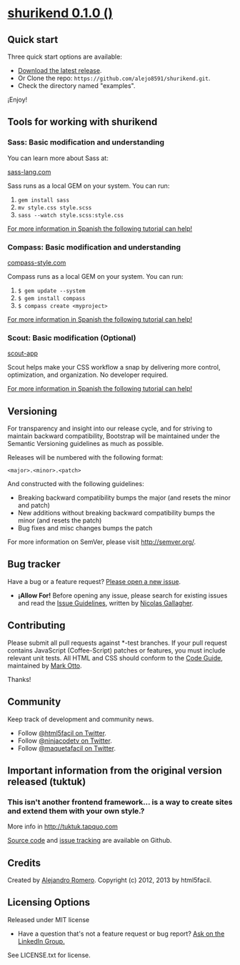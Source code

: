 # [shurikend 0.1.0 ()]()

## Quick start

Three quick start options are available:

* [Download the latest release]().
* Or Clone the repo: `https://github.com/alejo8591/shurikend.git`.
* Check the directory named "examples".

¡Enjoy!


## Tools for working with shurikend

### Sass: Basic modification and understanding

You can learn more about Sass at:

[sass-lang.com](http://sass-lang.com)

Sass runs as a local GEM on your system. You can run: 

1. `gem install sass` 
2. `mv style.css style.scss` 
3. `sass --watch style.scss:style.css`

[For more information in Spanish the following tutorial can help!](http://html5facil.com/tutoriales/sass-para-aplicar-en-proyectos-css-y-html5)


### Compass: Basic modification and understanding

[compass-style.com](http://compass-style.org/)

Compass runs as a local GEM on your system. You can run:

1. `$ gem update --system`
2. `$ gem install compass`
3. `$ compass create <myproject>`

[For more information in Spanish the following tutorial can help!](http://html5facil.com/tutoriales/sass-para-aplicar-en-proyectos-css-y-html5)


### Scout: Basic modification (Optional)

[scout-app](http://mhs.github.com/scout-app/)

Scout helps make your CSS workflow a snap by delivering more control, optimization, and organization. 
No developer required.

[For more information in Spanish the following tutorial can help!](http://html5facil.com/tutoriales/sass-para-aplicar-en-proyectos-css-y-html5)


## Versioning

For transparency and insight into our release cycle, and for striving to maintain backward compatibility, Bootstrap will be maintained under the Semantic Versioning guidelines as much as possible.

Releases will be numbered with the following format:

`<major>.<minor>.<patch>`

And constructed with the following guidelines:

* Breaking backward compatibility bumps the major (and resets the minor and patch)
* New additions without breaking backward compatibility bumps the minor (and resets the patch)
* Bug fixes and misc changes bumps the patch

For more information on SemVer, please visit http://semver.org/.


## Bug tracker

Have a bug or a feature request? [Please open a new issue](https://github.com/alejo8591/shurikend/issues). 
+ **¡Allow For!** Before opening any issue, please search for existing issues and read the [Issue Guidelines](https://github.com/necolas/issue-guidelines), written by [Nicolas Gallagher](https://github.com/necolas/).


## Contributing

Please submit all pull requests against *-test branches. If your pull request contains JavaScript (Coffee-Script) patches or features, you must include relevant unit tests. All HTML and CSS should conform to the [Code Guide](http://github.com/mdo/code-guide), maintained by [Mark Otto](http://github.com/mdo).

Thanks!


## Community

Keep track of development and community news.

* Follow [@html5facil on Twitter](http://twitter.com/htm5facil).
* Follow [@ninjacodetv on Twitter](http://twitter.com/ninjacodetv).
* Follow [@maquetafacil on Twitter](http://twitter.com/maquetafacil).


## Important information from the original version released (tuktuk)
### This isn't another frontend framework... is a way to create sites and extend them with your own style.?
More info in http://tuktuk.tapquo.com

[Source code](https://github.com/soyjavi/tuktuk) and [issue tracking](https://github.com/soyjavi/tuktuk/issues) are available on Github.

## Credits
Created by [Alejandro Romero](http://twitter.com/soyjavi).
Copyright (c) 2012, 2013 by html5facil.

## Licensing Options
Released under MIT license
* Have a question that's not a feature request or bug report? [Ask on the LinkedIn Group.]( http://www.linkedin.com/groups/html5facil-4554208?trk=myg_ugrp_ovr)

See LICENSE.txt for license.
